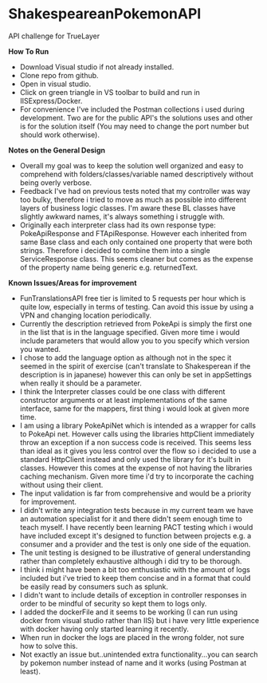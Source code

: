 # ShakespeareanPokemonAPI
API challenge for TrueLayer

**How To Run**
- Download Visual studio if not already installed. 
- Clone repo from github.
- Open in visual studio.
- Click on green triangle in VS toolbar to build and run in IISExpress/Docker.
- For convenience I've included the Postman collections i used during development. Two are for the public API's the solutions uses and other is for the solution itself
  (You may need to change the port number but should work otherwise). 

**Notes on the General Design**
- Overall my goal was to keep the solution well organized and easy to comprehend with folders/classes/variable named descriptively without being overly verbose.
- Feedback I've had on previous tests noted that my controller was way too bulky, therefore i tried to move as much as possible into different layers of business logic classes. I'm aware these BL classes have slightly awkward names, it's always something i struggle with. 
- Originally each interpreter class had its own response type: PokeApiResponse and FTApiResponse. However each inherited from same Base class and each only contained one property that were both strings. Therefore i decided to combine them into a single ServiceResponse class. This seems cleaner but comes as the expense of the property name being generic e.g. returnedText. 

 **Known Issues/Areas for improvement**
- FunTranslationsAPI free tier is limited to 5 requests per hour which is quite low, especially in terms of testing. Can avoid this issue by using a VPN and changing
  location periodically. 
- Currently the description retrieved from PokeApi is simply the first one in the list that is in the language specified. Given more time i would include parameters that would allow you to you specify which version you wanted.
- I chose to add the language option as although not in the spec it seemed in the spirit of exercise (can't translate to Shakesperean if the description is in japanese) however this can only be set in appSettings when really it should be a parameter. 
- I think the Interpreter classes could be one class with different constructor arguments or at least implementations of the same interface, same for the mappers, first thing i would look at given more time. 
- I am using a library PokeApiNet which is intended as a wrapper for calls to PokeApi net. However calls using the libraries httpClient immediately throw an exception
 if a non success code is received. This seems less than ideal as it gives you less control over the flow so i decided to use a standard HttpClient instead and only used the library for it's built in classes. However this comes at the expense of not having the libraries caching mechanism. Given more time i'd try to incorporate the caching without using their client. 
- The input validation is far from comprehensive and would be a priority for improvement. 
- I didn't write any integration tests because in my current team we have an automation specialist for it and there didn't seem enough time to teach myself. I have recently been learning PACT testing which i would have included except it's designed to function between projects e.g. a consumer and a provider and the test is only one side of the equation. 
- The unit testing is designed to be illustrative of general understanding rather than completely exhaustive although i did try to be thorough.
- I think i might have been a bit too enthusiastic with the amount of logs included but i've tried to keep them concise and in a format that could be easily read by consumers such as splunk.
- I didn't want to include details of exception in controller responses in order to be mindful of security so kept them to logs only.
- I added the dockerFile and it seems to be working (I can run using docker from visual studio rather than IIS) but i have very little experience with docker having only started learning it recently.
- When run in docker the logs are placed in the wrong folder, not sure how to solve this.
- Not exactly an issue but..unintended extra functionality...you can search by pokemon number instead of name and it works (using Postman at least).  
